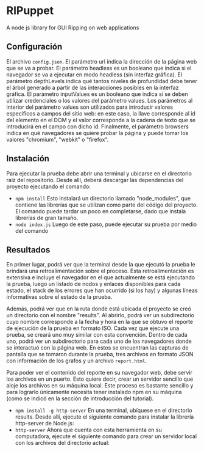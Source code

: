 # RIPuppet
A node js library for GUI Ripping on web applications

## Configuración
El archivo `config.json`. El parámetro url indica la dirección de la página web que se va a probar. El parámetro headless es un booleano que indica si el navegador se va a ejecutar en modo headless (sin interfaz gráfica). El parámetro depthLevels indica qué tantos niveles de profundidad debe tener el árbol generado a partir de las interacciones posibles en la interfaz gráfica. El parámetro inputValues es un booleano que indica si se deben utilizar credenciales o los valores del parámetro values. Los parámetros al interior del parámetro values son utilizados para introducir valores específicos a campos del sitio web: en este caso, la llave corresponde al id del elemento en el DOM y el valor corresponde a la cadena de texto que se introducirá en el campo con dicho id. Finalmente, el parámetro browsers indica en qué navegadores se quiere probar la página y puede tomar los valores "chromium", "webkit" o "firefox".

## Instalación
Para ejecutar la prueba debe abrir una terminal y ubicarse en el directorio raíz del repositorio. Desde allí, deberá descargar las dependencias del proyecto ejecutando el comando:

- `npm install` Esto instalará un directorio llamado "node_modules", que contiene las librerías que se utilizan como parte del código del proyecto. El comando puede tardar un poco en completarse, dado que instala librerías de gran tamaño.
- `node index.js` Luego de este paso, puede ejecutar su prueba por medio del comando

## Resultados
En primer lugar, podrá ver que la terminal desde la que ejecutó la prueba le brindará una retroalimentación sobre el proceso. Esta retroalimentación es extensiva e incluye el navegador en el que actualmente se está ejecutando la prueba, luego un listado de nodos y enlaces disponibles para cada estado, el stack de los errores que han ocurrido (si los hay) y algunas líneas informativas sobre el estado de la prueba.

Además, podrá ver que en la ruta donde está ubicada el proyecto se creó un directorio con el nombre "results". Al abrirlo, podrá ver un subdirectorio cuyo nombre corresponde a la fecha y hora en la que se obtuvo el reporte de ejecución de la prueba en formato ISO. Cada vez que ejecute una prueba, se creará uno muy similar con esta convención. Dentro de cada uno, podrá ver un subdirectorio para cada uno de los navegadores donde se interactuó con la página web. En estos se encuentran las capturas de pantalla que se tomaron durante la prueba, tres archivos en formato JSON con información de los grafos y un archivo `report.html`.

Para poder ver el contenido del reporte en su navegador web, debe servir los archivos en un puerto. Esto quiere decir, crear un servidor sencillo que aloje los archivos en su máquina local. Este proceso es bastante sencillo y para lograrlo únicamente necesita tener instalado npm en su máquina (como se indicó en la sección de introducción del tutorial).

- `npm install -g http-server` En una terminal, ubíquese en el directorio results. Desde allí, ejecute el siguiente comando para instalar la librería http-server de Node.js:
- `http-server` Ahora que cuenta con esta herramienta en su computadora, ejecute el siguiente comando para crear un servidor local con los archivos del directorio actual:


